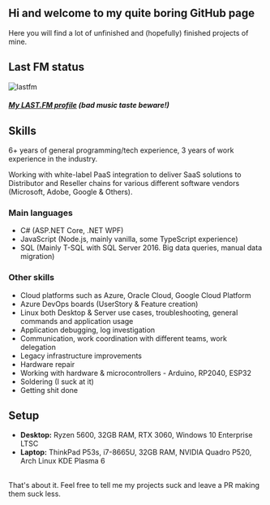 ## Hi and welcome to my quite boring GitHub page
Here you will find a lot of unfinished and (hopefully) finished projects of mine.

## Last FM status
![lastfm](https://poo.maze.workers.dev?no)
##### [My LAST.FM profile](https://www.last.fm/user/I0l) (bad music taste beware!)

## Skills
6+ years of general programming/tech experience, 3 years of work experience in the industry.

Working with white-label PaaS integration to deliver SaaS solutions to Distributor and Reseller chains for various different software vendors (Microsoft, Adobe, Google & Others).

### Main languages
- C# (ASP.NET Core, .NET WPF)
- JavaScript (Node.js, mainly vanilla, some TypeScript experience)
- SQL (Mainly T-SQL with SQL Server 2016. Big data queries, manual data migration)

### Other skills
- Cloud platforms such as Azure, Oracle Cloud, Google Cloud Platform
- Azure DevOps boards (UserStory & Feature creation)
- Linux both Desktop & Server use cases, troubleshooting, general commands and application usage
- Application debugging, log investigation
- Communication, work coordination with different teams, work delegation
- Legacy infrastructure improvements
- Hardware repair
- Working with hardware & microcontrollers - Arduino, RP2040, ESP32
- Soldering (I suck at it)
- Getting shit done


## Setup
- **Desktop:** Ryzen 5600, 32GB RAM, RTX 3060, Windows 10 Enterprise LTSC
- **Laptop:** ThinkPad P53s, i7-8665U, 32GB RAM, NVIDIA Quadro P520, Arch Linux KDE Plasma 6


<br>
That's about it. Feel free to tell me my projects suck and leave a PR making them suck less.
